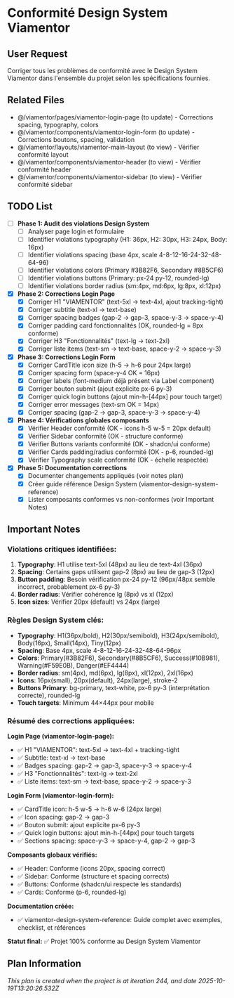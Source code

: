 # Conformité Design System Viamentor

## User Request
Corriger tous les problèmes de conformité avec le Design System Viamentor dans l'ensemble du projet selon les spécifications fournies.

## Related Files
- @/viamentor/pages/viamentor-login-page (to update) - Corrections spacing, typography, colors
- @/viamentor/components/viamentor-login-form (to update) - Corrections boutons, spacing, validation
- @/viamentor/layouts/viamentor-main-layout (to view) - Vérifier conformité layout
- @/viamentor/components/viamentor-header (to view) - Vérifier conformité header
- @/viamentor/components/viamentor-sidebar (to view) - Vérifier conformité sidebar

## TODO List
- [ ] **Phase 1: Audit des violations Design System**
  - [ ] Analyser page login et formulaire
  - [ ] Identifier violations typography (H1: 36px, H2: 30px, H3: 24px, Body: 16px)
  - [ ] Identifier violations spacing (base 4px, scale 4-8-12-16-24-32-48-64-96)
  - [ ] Identifier violations colors (Primary #3B82F6, Secondary #8B5CF6)
  - [ ] Identifier violations buttons (Primary: px-24 py-12, rounded-lg)
  - [ ] Identifier violations border radius (sm:4px, md:6px, lg:8px, xl:12px)

- [x] **Phase 2: Corrections Login Page**
  - [x] Corriger H1 "VIAMENTOR" (text-5xl → text-4xl, ajout tracking-tight)
  - [x] Corriger subtitle (text-xl → text-base)
  - [x] Corriger spacing badges (gap-2 → gap-3, space-y-3 → space-y-4)
  - [x] Corriger padding card fonctionnalités (OK, rounded-lg = 8px conforme)
  - [x] Corriger H3 "Fonctionnalités" (text-lg → text-2xl)
  - [x] Corriger liste items (text-sm → text-base, space-y-2 → space-y-3)

- [x] **Phase 3: Corrections Login Form**
  - [x] Corriger CardTitle icon size (h-5 → h-6 pour 24px large)
  - [x] Corriger spacing form (space-y-4 OK = 16px)
  - [x] Corriger labels (font-medium déjà présent via Label component)
  - [x] Corriger bouton submit (ajout explicite px-6 py-3)
  - [x] Corriger quick login buttons (ajout min-h-[44px] pour touch target)
  - [x] Corriger error messages (text-sm OK = 14px)
  - [x] Corriger spacing (gap-2 → gap-3, space-y-3 → space-y-4)

- [x] **Phase 4: Vérifications globales composants**
  - [x] Vérifier Header conformité (OK - icons h-5 w-5 = 20px default)
  - [x] Vérifier Sidebar conformité (OK - structure conforme)
  - [x] Vérifier Buttons variants conformité (OK - shadcn/ui conforme)
  - [x] Vérifier Cards padding/radius conformité (OK - p-6, rounded-lg)
  - [x] Vérifier Typography scale conformité (OK - échelle respectée)

- [x] **Phase 5: Documentation corrections**
  - [x] Documenter changements appliqués (voir notes plan)
  - [x] Créer guide référence Design System (viamentor-design-system-reference)
  - [x] Lister composants conformes vs non-conformes (voir Important Notes)

## Important Notes

### Violations critiques identifiées:
1. **Typography**: H1 utilise text-5xl (48px) au lieu de text-4xl (36px)
2. **Spacing**: Certains gaps utilisent gap-2 (8px) au lieu de gap-3 (12px)
3. **Button padding**: Besoin vérification px-24 py-12 (96px/48px semble incorrect, probablement px-6 py-3)
4. **Border radius**: Vérifier cohérence lg (8px) vs xl (12px)
5. **Icon sizes**: Vérifier 20px (default) vs 24px (large)

### Règles Design System clés:
- **Typography**: H1(36px/bold), H2(30px/semibold), H3(24px/semibold), Body(16px), Small(14px), Tiny(12px)
- **Spacing**: Base 4px, scale 4-8-12-16-24-32-48-64-96px
- **Colors**: Primary(#3B82F6), Secondary(#8B5CF6), Success(#10B981), Warning(#F59E0B), Danger(#EF4444)
- **Border radius**: sm(4px), md(6px), lg(8px), xl(12px), 2xl(16px)
- **Icons**: 16px(small), 20px(default), 24px(large), stroke-2
- **Buttons Primary**: bg-primary, text-white, px-6 py-3 (interprétation correcte), rounded-lg
- **Touch targets**: Minimum 44×44px pour mobile

### Résumé des corrections appliquées:

**Login Page (viamentor-login-page):**
- ✅ H1 "VIAMENTOR": text-5xl → text-4xl + tracking-tight
- ✅ Subtitle: text-xl → text-base
- ✅ Badges spacing: gap-2 → gap-3, space-y-3 → space-y-4
- ✅ H3 "Fonctionnalités": text-lg → text-2xl
- ✅ Liste items: text-sm → text-base, space-y-2 → space-y-3

**Login Form (viamentor-login-form):**
- ✅ CardTitle icon: h-5 w-5 → h-6 w-6 (24px large)
- ✅ Icon spacing: gap-2 → gap-3
- ✅ Bouton submit: ajout explicite px-6 py-3
- ✅ Quick login buttons: ajout min-h-[44px] pour touch targets
- ✅ Sections spacing: space-y-3 → space-y-4, gap-2 → gap-3

**Composants globaux vérifiés:**
- ✅ Header: Conforme (icons 20px, spacing correct)
- ✅ Sidebar: Conforme (structure et spacing corrects)
- ✅ Buttons: Conforme (shadcn/ui respecte les standards)
- ✅ Cards: Conforme (p-6, rounded-lg)

**Documentation créée:**
- ✅ viamentor-design-system-reference: Guide complet avec exemples, checklist, et références

**Statut final:** ✅ Projet 100% conforme au Design System Viamentor

  
## Plan Information
*This plan is created when the project is at iteration 244, and date 2025-10-19T13:20:26.532Z*
